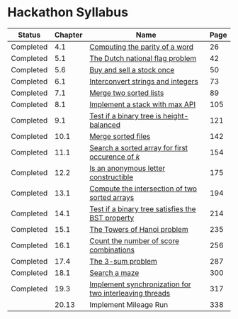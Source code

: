 # Hackathon Syllabus

| Status    | Chapter | Name                                                                                                                              | Page |
|-----------|---------|-----------------------------------------------------------------------------------------------------------------------------------|------|
| Completed | 4.1     | [Computing the parity of a word](notes/4.1_Computing_the_parity_of_a_word.ipynb)                                                  | 26   |
| Completed | 5.1     | [The Dutch national flag problem](4.1_The_Dutch_national_flag_problem.ipynb)                                                      | 42   |
| Completed | 5.6     | [Buy and sell a stock once](notes/5.6_Buy_and_sell_a_stock_once.ipynb)                                                            | 50   |
| Completed | 6.1     | [Interconvert strings and integers](notes/6.1_Interconvert_strings_and_integers.ipynb)                                            | 73   |
| Completed | 7.1     | [Merge two sorted lists](notes/7.1_Merge_two_sorted_lists.ipynb)                                                                  | 89   |
| Completed | 8.1     | [Implement a stack with max API](8.1_Implement_a_stack_with_max_API)                                                              | 105  |
| Completed | 9.1     | [Test if a binary tree is height-balanced](9.1_Test_if_a_binary_tree_is_height-balanced)                                          | 121  |
| Completed | 10.1    | [Merge sorted files](notes/10.1_Merge_sorted_files.ipynb)                                                                         | 142  |
| Completed | 11.1    | [Search a sorted array for first occurence of *k*](notes/11.1_Search_a_sorted_array_for_first_occurence_of_k.ipynb)               | 154  |
| Completed | 12.2    | [Is an anonymous letter constructible](notes/12.2_Is_an_anonymous_letter_constructible.ipynb)                                     | 175  |
| Completed | 13.1    | [Compute the intersection of two sorted arrays](notes/13.1_Compute_the_intersection_of_two_sorted_arrays.ipynb)                   | 194  |
| Completed | 14.1    | [Test if a binary tree satisfies the BST property](notes/14.1_Test_if_a_binary_tree_satisfies_the_BST_property.ipynb)             | 214  |
| Completed | 15.1    | [The Towers of Hanoi problem](notes/15.1_The_Towers_of_Hanoi_problem.ipynb)                                                       | 235  |
| Completed | 16.1    | [Count the number of score combinations](notes/16.1_Count_the_number_of_score_combinations.ipynb)                                 | 256  |
| Completed | 17.4    | [The 3-sum problem](notes/17.4_The_3-sum_problem.ipynb)                                                                           | 287  |
| Completed | 18.1    | [Search a maze](notes/18.1_Search_a_maze.ipynb)                                                                                   | 300  |
| Completed | 19.3    | [Implement synchronization for two interleaving threads](notes/19.3_Implement_synchronization_for_two_interleaving_threads.ipynb) | 317  | 
|           | 20.13   | Implement Mileage Run                                                                                                             | 338  |
